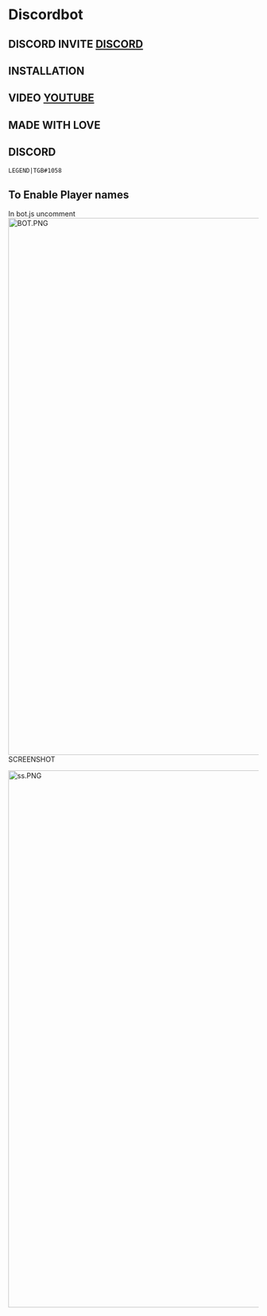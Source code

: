 # Discordbot

## DISCORD INVITE [DISCORD](https://discord.gg/js3BrzReXw)



## INSTALLATION 

## VIDEO [YOUTUBE](https://www.youtube.com/watch?v=iNbKTB5534k)


##  MADE WITH LOVE


## DISCORD 
`LEGEND|TGB#1058`

##  To Enable Player names 
In bot.js uncomment 
<img align="left" alt="BOT.PNG" width="1080px" src="https://media.discordapp.net/attachments/840427635825049620/862188607024791562/bot.PNG" />

SCREENSHOT

<img align="left" alt="ss.PNG" width="1080px" src="https://media.discordapp.net/attachments/840427635825049620/862188814122614784/testbot.PNG" />
